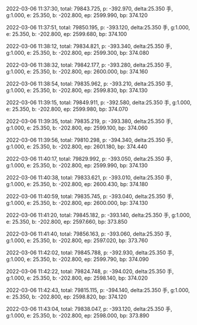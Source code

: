 2022-03-06 11:37:30, total: 79843.725, p: -392.970, delta:25.350 手, g:1.000, e: 25.350, b: -202.800, ep: 2599.990, bp: 374.120

2022-03-06 11:37:51, total: 79850.195, p: -393.120, delta:25.350 手, g:1.000, e: 25.350, b: -202.800, ep: 2599.680, bp: 374.100

2022-03-06 11:38:12, total: 79834.821, p: -393.340, delta:25.350 手, g:1.000, e: 25.350, b: -202.800, ep: 2599.300, bp: 374.080

2022-03-06 11:38:32, total: 79842.177, p: -393.280, delta:25.350 手, g:1.000, e: 25.350, b: -202.800, ep: 2600.000, bp: 374.160

2022-03-06 11:38:54, total: 79835.962, p: -393.210, delta:25.350 手, g:1.000, e: 25.350, b: -202.800, ep: 2599.830, bp: 374.130

2022-03-06 11:39:15, total: 79849.911, p: -392.580, delta:25.350 手, g:1.000, e: 25.350, b: -202.800, ep: 2599.980, bp: 374.070

2022-03-06 11:39:35, total: 79835.219, p: -393.380, delta:25.350 手, g:1.000, e: 25.350, b: -202.800, ep: 2599.100, bp: 374.060

2022-03-06 11:39:56, total: 79810.298, p: -394.340, delta:25.350 手, g:1.000, e: 25.350, b: -202.800, ep: 2601.180, bp: 374.440

2022-03-06 11:40:17, total: 79829.992, p: -393.050, delta:25.350 手, g:1.000, e: 25.350, b: -202.800, ep: 2599.990, bp: 374.130

2022-03-06 11:40:38, total: 79833.621, p: -393.010, delta:25.350 手, g:1.000, e: 25.350, b: -202.800, ep: 2600.430, bp: 374.180

2022-03-06 11:40:59, total: 79835.745, p: -393.040, delta:25.350 手, g:1.000, e: 25.350, b: -202.800, ep: 2600.000, bp: 374.130

2022-03-06 11:41:20, total: 79845.182, p: -393.140, delta:25.350 手, g:1.000, e: 25.350, b: -202.800, ep: 2597.660, bp: 373.850

2022-03-06 11:41:40, total: 79856.163, p: -393.060, delta:25.350 手, g:1.000, e: 25.350, b: -202.800, ep: 2597.020, bp: 373.760

2022-03-06 11:42:02, total: 79845.788, p: -392.930, delta:25.350 手, g:1.000, e: 25.350, b: -202.800, ep: 2599.790, bp: 374.090

2022-03-06 11:42:22, total: 79824.748, p: -394.020, delta:25.350 手, g:1.000, e: 25.350, b: -202.800, ep: 2598.140, bp: 374.020

2022-03-06 11:42:43, total: 79815.115, p: -394.140, delta:25.350 手, g:1.000, e: 25.350, b: -202.800, ep: 2598.820, bp: 374.120

2022-03-06 11:43:04, total: 79838.047, p: -393.120, delta:25.350 手, g:1.000, e: 25.350, b: -202.800, ep: 2598.000, bp: 373.890